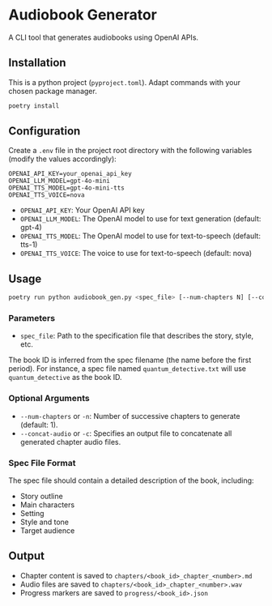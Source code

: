 # Audiobook Generator

A CLI tool that generates audiobooks using OpenAI APIs.

## Installation

This is a python project (`pyproject.toml`). Adapt commands with your chosen package manager.

```bash
poetry install
```

## Configuration

Create a `.env` file in the project root directory with the following variables (modify the values accordingly):

```
OPENAI_API_KEY=your_openai_api_key
OPENAI_LLM_MODEL=gpt-4o-mini
OPENAI_TTS_MODEL=gpt-4o-mini-tts
OPENAI_TTS_VOICE=nova
```

- `OPENAI_API_KEY`: Your OpenAI API key
- `OPENAI_LLM_MODEL`: The OpenAI model to use for text generation (default: gpt-4)
- `OPENAI_TTS_MODEL`: The OpenAI model to use for text-to-speech (default: tts-1)
- `OPENAI_TTS_VOICE`: The voice to use for text-to-speech (default: nova)

## Usage

```bash
poetry run python audiobook_gen.py <spec_file> [--num-chapters N] [--concat-audio output_file]
```

### Parameters

- `spec_file`: Path to the specification file that describes the story, style, etc.

The book ID is inferred from the spec filename (the name before the first period). For instance, a spec file named `quantum_detective.txt` will use `quantum_detective` as the book ID.

### Optional Arguments

- `--num-chapters` or `-n`: Number of successive chapters to generate (default: 1).
- `--concat-audio` or `-c`: Specifies an output file to concatenate all generated chapter audio files.

### Spec File Format

The spec file should contain a detailed description of the book, including:
- Story outline
- Main characters
- Setting
- Style and tone
- Target audience

## Output

- Chapter content is saved to `chapters/<book_id>_chapter_<number>.md`
- Audio files are saved to `chapters/<book_id>_chapter_<number>.wav`
- Progress markers are saved to `progress/<book_id>.json`
